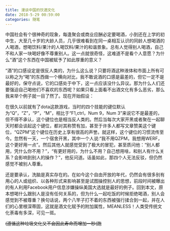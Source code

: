 ```yaml
---
title: 漫谈中国的饮酒文化
date: 2018-5-29 00:59:00
categories: 随笔
---
```

中国社会有个很神奇的现象，每逢聚会或商业应酬必定要喝酒，小到还在上学的初中生，大至几十岁的大龄人员，几乎很难看到在同一桌相互认识的同龄人想喝酒的人喝酒，想喝饮料/果汁的人喝饮料/果汁的和谐景象。总有人觉得别人喝酒，自己不和人家一块喝好像不尊重别人。这一点就很奇怪，这难道不是看个人意愿？为什么“酒”这个东西在中国被赋予了如此厚重的意义？

<!--more-->

“酒”的口感设定是很反人类的，为什么这么说？只要将酒这种液体和市面上所有可以称之为“喝”的东西做一个横向对比，我不敢说酒的口感是最差的，但它一定不是最好的，保守点说，它的口感处于中下，这一点应该没什么异议。那为什么人们还要强迫自己喝他们不喜欢的东西呢？如果只看上面看不出酒文化有多么恶劣，那么我来举个例子就一目了然了。现在开始假设：

在很久以前就有了dota这款游戏，当时的四个技能的键位默认为“Q”，“Z”，“P”，“M”，相比于“F1,ctrl，Num 9，Num 3”来说它不是最差的，但不得不承认，这个键位也是相当反人类的。然后当每次大家开黑或者聚在一起聊天时都会谈起这个键位，都对其称赞有加，甚至于许多人都写文章赞美这个键位，“QZPM”这个键位在历史上享有很高的声誉。就这样，这个键位的习惯流传至今。忽然有一天，一个宿舍开黑，其中一个人说:“我不用QZPM，我想用WERF，这个更好用一点”。然后其他人就感觉受到了极大的冒犯，甚至质问他：“别人都用，凭什么你不用？”，“有更好用的，为什么不用？自己想用啥，和别人有什么关系？会影响到别人的操作？”，他反问道。话虽如此，那四个人无法反驳，但仍然感觉不被别人尊重。

还是要承认，洗脑是真实存在的。在如今这个自由开放的年代，仍然会有很多别有用心的人或组织、以各种形式来影响甚至是试图操控别人的思想，前段时间被曝出的有人利用Facebook用户信息涉嫌操纵美国大选就是最好的例子。回到本文，原本想喝什么跟别人是没有任何关系的，但为什么一起吃饭的时候拒绝喝酒，别人会感觉到不被尊重？换句话说，两个八竿子打不着的东西被强行揉合到一起，并在人们的心里根深蒂固，这就是酒文化赋予的附加属性，MEANLESS！人类受传统文化荼毒有多深，可见一斑。

~~(遵循这种垃圾文化又不会因此寿命而增加一秒(跑~~